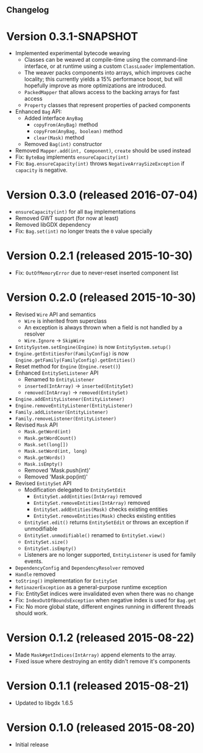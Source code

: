 ## Changelog

# Version 0.3.1-SNAPSHOT
- Implemented experimental bytecode weaving
  - Classes can be weaved at compile-time using the command-line interface,
      or at runtime using a custom `ClassLoader` implementation.
  - The weaver packs components into arrays, which improves cache locality;
      this currently yields a 15% performance boost, but will hopefully improve
      as more optimizations are introduced.
  - `PackedMapper` that allows access to the backing arrays for fast access
  - `Property` classes that represent properties of packed components
- Enhanced `Bag` API:
  - Added interface `AnyBag`
    - `copyFrom(AnyBag)` method
    - `copyFrom(AnyBag, boolean)` method
    - `clear(Mask)` method
  - Removed `Bag(int)` constructor
- Removed `Mapper.add(int, Component)`, `create` should be used instead
- Fix: `ByteBag` implements `ensureCapacity(int)`
- Fix: `Bag.ensureCapacity(int)` throws `NegativeArraySizeException` if `capacity` is negative.

# Version 0.3.0 (released 2016-07-04)
- `ensureCapacity(int)` for all `Bag` implementations
- Removed GWT support (for now at least)
- Removed libGDX dependency
- Fix: `Bag.set(int)` no longer treats the `0` value specially

# Version 0.2.1 (released 2015-10-30)
- Fix: `OutOfMemoryError` due to never-reset inserted component list

# Version 0.2.0 (released 2015-10-30)
- Revised `Wire` API and semantics
  - `Wire` is inherited from superclass
  - An exception is always thrown when a field is not handled by a resolver
  - `Wire.Ignore` -> `SkipWire`
- `EntitySystem.setEngine(Engine)` is now `EntitySystem.setup()`
- `Engine.getEntitiesFor(FamilyConfig)` is now `Engine.getFamily(FamilyConfig).getEntities()`
- Reset method for `Engine` (`Engine.reset()`)
- Enhanced `EntitySetListener` API
  - Renamed to `EntityListener`
  - `inserted(IntArray)` -> `inserted(EntitySet)`
  - `removed(IntArray)` -> `removed(EntitySet)`
- `Engine.addEntityListener(EntityListener)`
- `Engine.removeEntityListener(EntityListener)`
- `Family.addListener(EntityListener)`
- `Family.removeListener(EntityListener)`
- Revised `Mask` API
  - `Mask.getWord(int)`
  - `Mask.getWordCount()`
  - `Mask.set(long[])`
  - `Mask.setWord(int, long)`
  - `Mask.getWords()`
  - `Mask.isEmpty()`
  - Removed 'Mask.push(int)'
  - Removed 'Mask.pop(int)'
- Revised `EntitySet` API
  - Modification delegated to `EntitySetEdit`
    - `EntitySet.addEntities(IntArray)` removed
    - `EntitySet.removeEntities(IntArray)` removed
    - `EntitySet.addEntities(Mask)` checks existing entities
    - `EntitySet.removeEntities(Mask)` checks existing entities
  - `EntitySet.edit()` returns `EntitySetEdit` or throws an exception if unmodifiable
  - `EntitySet.unmodifiable()` renamed to `EntitySet.view()`
  - `EntitySet.size()`
  - `EntitySet.isEmpty()`
  - Listeners are no longer supported, `EntityListener` is used for family events.
- `DependencyConfig` and `DependencyResolver` removed
- `Handle` removed
- `toString()` implementation for `EntitySet`
- `RetinazerException` as a general-purpose runtime exception
- Fix: EntitySet indices were invalidated even when there was no change
- Fix: `IndexOutOfBoundsException` when negative index is used for `Bag.get`
- Fix: No more global state, different engines running in different threads should work.

# Version 0.1.2 (released 2015-08-22)
- Made `Mask#getIndices(IntArray)` append elements to the array.
- Fixed issue where destroying an entity didn't remove it's components

# Version 0.1.1 (released 2015-08-21)
- Updated to libgdx 1.6.5

# Version 0.1.0 (released 2015-08-20)
- Initial release
